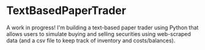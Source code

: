 # TextBasedPaperTrader

A work in progress! I'm building a text-based paper trader using Python that allows users to simulate buying and selling securities using web-scraped data (and a csv file to keep track of inventory and costs/balances).
